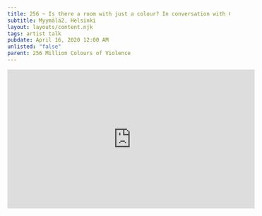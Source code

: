 ```yaml
---
title: 256 ~ Is there a room with just a colour? In conversation with Camelo Ramiro
subtitle: Myymälä2, Helsinki
layout: layouts/content.njk
tags: artist talk
pubdate: April 16, 2020 12:00 AM
unlisted: "false"
parent: 256 Million Colours of Violence
---
```

<iframe width="560" height="315" src="https://www.youtube.com/embed/_yfn8pZdgu0" frameborder="0" allow="accelerometer; autoplay; encrypted-media; gyroscope; picture-in-picture" allowfullscreen></iframe>
